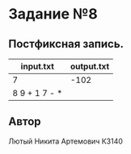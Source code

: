 # Задание №8
##  Постфиксная запись.

| input.txt     | output.txt |
|---------------|------------|
| 7             | -102       |
| 8 9 + 1 7 - * |            |

## Автор
Лютый Никита Артемович К3140
